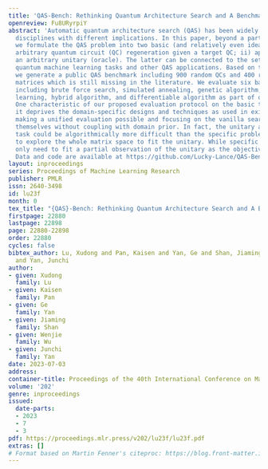 ```yaml
---
title: 'QAS-Bench: Rethinking Quantum Architecture Search and A Benchmark'
openreview: Fu8URyrpiY
abstract: 'Automatic quantum architecture search (QAS) has been widely studied across
  disciplines with different implications. In this paper, beyond a particular domain,
  we formulate the QAS problem into two basic (and relatively even ideal) tasks: i)
  arbitrary quantum circuit (QC) regeneration given a target QC; ii) approximating
  an arbitrary unitary (oracle). The latter can be connected to the setting of various
  quantum machine learning tasks and other QAS applications. Based on these two tasks,
  we generate a public QAS benchmark including 900 random QCs and 400 random unitary
  matrices which is still missing in the literature. We evaluate six baseline algorithms
  including brute force search, simulated annealing, genetic algorithm, reinforcement
  learning, hybrid algorithm, and differentiable algorithm as part of our benchmark.
  One characteristic of our proposed evaluation protocol on the basic tasks is that
  it deprives the domain-specific designs and techniques as used in existing QAS literature,
  making a unified evaluation possible and focusing on the vanilla search methods
  themselves without coupling with domain prior. In fact, the unitary approximation
  task could be algorithmically more difficult than the specific problems as it needs
  to explore the whole matrix space to fit the unitary. While specific tasks often
  only need to fit a partial observation of the unitary as the objective for search.
  Data and code are available at https://github.com/Lucky-Lance/QAS-Bench.'
layout: inproceedings
series: Proceedings of Machine Learning Research
publisher: PMLR
issn: 2640-3498
id: lu23f
month: 0
tex_title: "{QAS}-Bench: Rethinking Quantum Architecture Search and A Benchmark"
firstpage: 22880
lastpage: 22898
page: 22880-22898
order: 22880
cycles: false
bibtex_author: Lu, Xudong and Pan, Kaisen and Yan, Ge and Shan, Jiaming and Wu, Wenjie
  and Yan, Junchi
author:
- given: Xudong
  family: Lu
- given: Kaisen
  family: Pan
- given: Ge
  family: Yan
- given: Jiaming
  family: Shan
- given: Wenjie
  family: Wu
- given: Junchi
  family: Yan
date: 2023-07-03
address: 
container-title: Proceedings of the 40th International Conference on Machine Learning
volume: '202'
genre: inproceedings
issued:
  date-parts:
  - 2023
  - 7
  - 3
pdf: https://proceedings.mlr.press/v202/lu23f/lu23f.pdf
extras: []
# Format based on Martin Fenner's citeproc: https://blog.front-matter.io/posts/citeproc-yaml-for-bibliographies/
---
```


